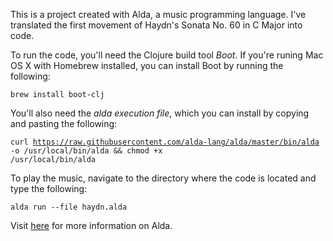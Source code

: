 This is a project created with Alda, a music programming language. I've translated the first movement of Haydn's Sonata No. 60 in C Major into code. 

To run the code, you'll need the Clojure build tool <i>Boot</i>. If you're runing Mac OS X with Homebrew installed, you can install Boot by running the following:

<code>brew install boot-clj</code>
  
You'll also need the <i>alda execution file</i>, which you can install by copying and pasting the following:

<code>curl https://raw.githubusercontent.com/alda-lang/alda/master/bin/alda -o /usr/local/bin/alda && chmod +x /usr/local/bin/alda</code>

To play the music, navigate to the directory where the code is located and type the following:

<code>alda run --file haydn.alda</code>

Visit <a href="http://daveyarwood.github.io/alda/2015/09/05/alda-a-manifesto-and-gentle-introduction/">here</a> for more information on Alda.
